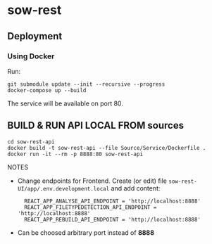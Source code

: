 # sow-rest

## Deployment

### Using Docker

Run:

```shell
git submodule update --init --recursive --progress
docker-compose up --build
```

The service will be available on port 80.

## BUILD & RUN API LOCAL FROM sources

    cd sow-rest-api
    docker build -t sow-rest-api --file Source/Service/Dockerfile .  
    docker run -it --rm -p 8888:80 sow-rest-api


NOTES
- Change endpoints for Frontend. Create (or edit) file ```sow-rest-UI/app/.env.development.local``` and add content:  

        REACT_APP_ANALYSE_API_ENDPOINT = 'http://localhost:8888'
        REACT_APP_FILETYPEDETECTION_API_ENDPOINT = 'http://localhost:8888'
        REACT_APP_REBUILD_API_ENDPOINT = 'http://localhost:8888'

- Can be choosed arbitrary port instead of **8888** 
